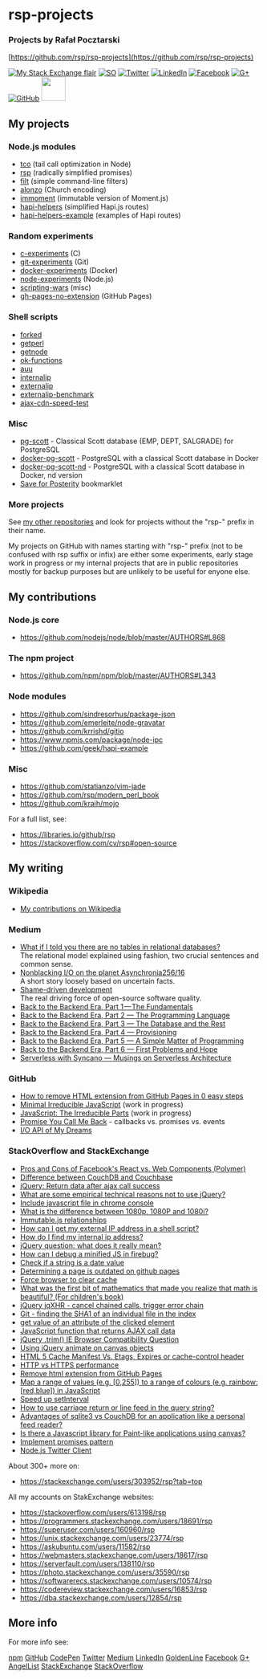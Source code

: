 rsp-projects
============

### Projects by Rafał Pocztarski

[https://github.com/rsp/rsp-projects](https://github.com/rsp/rsp-projects)

[![My Stack Exchange flair](https://stackexchange.com/users/flair/303952.png)](https://stackexchange.com/users/303952/rsp) [![SO](https://cdnjs.cloudflare.com/ajax/libs/webicons/2.0.0/webicons/webicon-stackoverflow.png)](https://stackoverflow.com/users/613198) [![Twitter](https://cdnjs.cloudflare.com/ajax/libs/webicons/2.0.0/webicons/webicon-twitter.png)](https://twitter.com/pocztarski) [![LinkedIn](https://cdnjs.cloudflare.com/ajax/libs/webicons/2.0.0/webicons/webicon-linkedin.png)](https://www.linkedin.com/in/pocztarski) [![Facebook](https://cdnjs.cloudflare.com/ajax/libs/webicons/2.0.0/webicons/webicon-facebook.png)](https://www.facebook.com/pocztarski) [![G+](https://cdnjs.cloudflare.com/ajax/libs/webicons/2.0.0/webicons/webicon-googleplus.png)](https://plus.google.com/106457556668508404492/about) [![GitHub](https://cdnjs.cloudflare.com/ajax/libs/webicons/2.0.0/webicons/webicon-github.png)](https://github.com/rsp) [<img src="https://www.npmjs.com/static/images/touch-icons/apple-touch-icon-180x180.png" width="48" height="48"> ](https://www.npmjs.com/~rsp)

My projects
-----------

### Node.js modules

* [tco](https://github.com/rsp/node-tco) (tail call optimization in Node)
* [rsp](https://github.com/rsp/node-rsp) (radically simplified promises)
* [filt](https://github.com/rsp/node-filt) (simple command-line filters)
* [alonzo](https://github.com/rsp/node-alonzo) (Church encoding)
* [immoment](https://github.com/rsp/node-immoment) (immutable version of Moment.js)
* [hapi-helpers](https://github.com/rsp/node-hapi-helpers) (simplified Hapi.js routes)
* [hapi-helpers-example](https://github.com/rsp/hapi-helpers-example) (examples of Hapi routes)

### Random experiments

* [c-experiments](https://github.com/rsp/c-experiments) (C)
* [git-experiments](https://github.com/rsp/git-experiments) (Git)
* [docker-experiments](https://github.com/rsp/docker-experiments) (Docker)
* [node-experiments](https://github.com/rsp/node-experiments) (Node.js)
* [scripting-wars](https://github.com/rsp/scripting-wars) (misc)
* [gh-pages-no-extension](https://github.com/rsp/gh-pages-no-extension) (GitHub Pages)

### Shell scripts

* [forked](https://github.com/rsp/forked)
* [getperl](https://github.com/rsp/getperl)
* [getnode](https://github.com/rsp/getnode)
* [ok-functions](https://github.com/rsp/scripts/blob/master/ok-functions.md)
* [auu](https://github.com/rsp/scripts/blob/master/auu.md)
* [internalip](https://github.com/rsp/scripts/blob/master/internalip.md)
* [externalip](https://github.com/rsp/scripts/blob/master/externalip.md)
* [externalip-benchmark](https://github.com/rsp/scripts/blob/master/externalip-benchmark.md)
* [ajax-cdn-speed-test](https://github.com/rsp/ajax-cdn-speed-test)

### Misc

* [pg-scott](https://github.com/rsp/pg-scott) - Classical Scott database (EMP, DEPT, SALGRADE) for PostgreSQL
* [docker-pg-scott](https://github.com/rsp/docker-pg-scott) - PostgreSQL with a classical Scott database in Docker
* [docker-pg-scott-nd](https://github.com/rsp/docker-pg-scott-nd) - PostgreSQL with a classical Scott database in Docker, nd version
* [Save for Posterity](https://rsp.github.io/save-for-posterity/) bookmarklet

### More projects

See [my other repositories](https://github.com/rsp?tab=repositories)
and look for projects without the "rsp-" prefix in their name.

My projects on GitHub with names starting with "rsp-" prefix
(not to be confused with rsp suffix or infix)
are either some experiments, early stage work in progress or
my internal projects that are in public repositories mostly
for backup purposes but are unlikely to be useful for enyone else.

My contributions
----------------

### Node.js core

* https://github.com/nodejs/node/blob/master/AUTHORS#L868

### The npm project

* https://github.com/npm/npm/blob/master/AUTHORS#L343

### Node modules

* https://github.com/sindresorhus/package-json
* https://github.com/emerleite/node-gravatar
* https://github.com/krrishd/gitio
* https://www.npmjs.com/package/node-ipc
* https://github.com/geek/hapi-example

### Misc

* https://github.com/statianzo/vim-jade
* https://github.com/rsp/modern_perl_book
* https://github.com/kraih/mojo

For a full list, see:

* https://libraries.io/github/rsp
* https://stackoverflow.com/cv/rsp#open-source

My writing
----------

### Wikipedia

* [My contributions on Wikipedia](https://en.wikipedia.org/w/index.php?title=Special:Contributions/rfl&offset=&limit=500&target=Rfl)

### Medium

* [What if I told you there are no tables in relational databases?](https://medium.com/@pocztarski/what-if-i-told-you-there-are-no-tables-in-relational-databases-13d31a2f9677)<br/>The relational model explained using fashion, two crucial sentences and common sense.
* [Nonblacking I/O on the planet Asynchronia256/16](https://medium.com/@pocztarski/nonblacking-i-o-on-the-planet-asyncronia256-16-94df0af04ddc)<br/>A short story loosely based on uncertain facts.
* [Shame-driven development](https://medium.com/@pocztarski/shame-driven-development-4545fae46fd)<br/>The real driving force of open-source software quality.
* [Back to the Backend Era, Part 1 — The Fundamentals](https://medium.com/serverless-with-syncano/back-to-the-backend-era-96c49b7ee928)
* [Back to the Backend Era, Part 2 — The Programming Language](https://medium.com/serverless-with-syncano/back-to-the-backend-era-part-2-5b23464a259f)
* [Back to the Backend Era, Part 3 — The Database and the Rest](https://medium.com/serverless-with-syncano/back-to-the-backend-era-part-3-7363af96b201)
* [Back to the Backend Era, Part 4 — Provisioning](https://medium.com/serverless-with-syncano/back-to-the-backend-era-part-4-e948a6fc8bd3)
* [Back to the Backend Era, Part 5 — A Simple Matter of Programming](https://medium.com/serverless-with-syncano/back-to-the-backend-era-part-5-f2c52479a532)
* [Back to the Backend Era, Part 6 — First Problems and Hope](https://medium.com/serverless-with-syncano/back-to-the-backend-era-part-6-11f290e59587)
* [Serverless with Syncano — Musings on Serverless Architecture](https://medium.com/serverless-with-syncano)

### GitHub

* [How to remove HTML extension from GitHub Pages in 0 easy steps](https://rsp.github.io/gh-pages-no-extension/)
* [Minimal Irreducible JavaScript](https://github.com/rsp/node-mijs) (work in progress)
* [JavaScript: The Irreducible Parts](https://github.com/rsp/jstip) (work in progress)
* [Promise You Call Me Back](https://gist.github.com/rsp/80f9f72acf95e8d53da7) - callbacks vs. promises vs. events
* [I/O API of My Dreams](https://gist.github.com/rsp/008fc3d761ccb16086d0)


### StackOverflow and StackExchange

* [Pros and Cons of Facebook's React vs. Web Components (Polymer)](https://programmers.stackexchange.com/questions/225400/pros-and-cons-of-facebooks-react-vs-web-components-polymer/237762#237762)
* [Difference between CouchDB and Couchbase](https://stackoverflow.com/questions/5578608/difference-between-couchdb-and-couchbase/15184612#15184612)
* [jQuery: Return data after ajax call success](https://stackoverflow.com/questions/5316697/jquery-return-data-after-ajax-call-success/5316805#5316805)
* [What are some empirical technical reasons not to use jQuery?](https://stackoverflow.com/questions/5099949/what-are-some-empirical-technical-reasons-not-to-use-jquery/5100169#5100169)
* [Include javascript file in chrome console](https://stackoverflow.com/questions/5282228/include-javascript-file-in-chrome-console/5282271#5282271)
* [What is the difference between 1080p, 1080P and 1080i?](https://superuser.com/questions/409552/what-is-the-difference-between-1080p-1080p-and-1080i/493220#493220)
* [Immutable.js relationships](https://stackoverflow.com/questions/27446960/immutable-js-relationships/27473984#27473984)
* [How can I get my external IP address in a shell script?](https://unix.stackexchange.com/questions/22615/how-can-i-get-my-external-ip-address-in-a-shell-script/194136#194136)
* [How do I find my internal ip address?](https://askubuntu.com/questions/430853/how-do-i-find-my-internal-ip-address/604691#604691)
* [jQuery question: what does it really mean?](https://stackoverflow.com/questions/5305634/jquery-question-what-does-it-really-mean/5305786#5305786)
* [How can I debug a minified JS in firebug?](https://stackoverflow.com/questions/5386826/how-can-i-debug-a-minified-js-in-firebug/5386971#5386971)
* [Check if a string is a date value](https://stackoverflow.com/questions/7445328/check-if-a-string-is-a-date-value/30870755#30870755)
* [Determining a page is outdated on github pages](https://stackoverflow.com/questions/12556593/determining-a-page-is-outdated-on-github-pages/13106972#13106972)
* [Force browser to clear cache](https://stackoverflow.com/questions/1922910/force-browser-to-clear-cache/13107058#13107058)
* [What was the first bit of mathematics that made you realize that math is beautiful? (For children's book)](https://math.stackexchange.com/questions/323334/what-was-the-first-bit-of-mathematics-that-made-you-realize-that-math-is-beautif/323530#323530)
* [jQuery jqXHR - cancel chained calls, trigger error chain](https://stackoverflow.com/questions/5111695/jquery-jqxhr-cancel-chained-calls-trigger-error-chain/5112734#5112734)
* [Git - finding the SHA1 of an individual file in the index](https://stackoverflow.com/questions/460297/git-finding-the-sha1-of-an-individual-file-in-the-index/24283352#24283352)
* [get value of an attribute of the clicked element](https://stackoverflow.com/questions/5205411/get-value-of-an-attribute-of-the-clicked-element/5205424#5205424)
* [JavaScript function that returns AJAX call data](https://stackoverflow.com/questions/5150571/javascript-function-that-returns-ajax-call-data/5150650#5150650)
* [jQuery .trim() IE Browser Compatibility Question](https://stackoverflow.com/questions/5276653/jquery-trim-ie-browser-compatibility-question/5276672#5276672)
* [Using jQuery animate on canvas objects](https://stackoverflow.com/questions/5333156/using-jquery-animate-on-canvas-objects/5333224#5333224)
* [HTML 5 Cache Manifest Vs. Etags, Expires or cache-control header](https://stackoverflow.com/questions/3956455/html-5-cache-manifest-vs-etags-expires-or-cache-control-header/13117556#13117556)
* [HTTP vs HTTPS performance](https://stackoverflow.com/questions/149274/http-vs-https-performance/27241472#27241472)
* [Remove html extension from GitHub Pages](https://stackoverflow.com/questions/21244910/remove-html-extension-from-github-pages/29200325#29200325)
* [Map a range of values (e.g. [0,255]) to a range of colours (e.g. rainbow: [red,blue]) in JavaScript](https://stackoverflow.com/questions/5137831/map-a-range-of-values-e-g-0-255-to-a-range-of-colours-e-g-rainbow-red-b/5137885#5137885)
* [Speed up setInterval](https://stackoverflow.com/questions/5298999/speed-up-setinterval/5299242#5299242)
* [How to use carriage return or line feed in the query string?](https://stackoverflow.com/questions/5065912/how-to-use-carriage-return-or-line-feed-in-the-query-string/5066032#5066032)
* [Advantages of sqlite3 vs CouchDB for an application like a personal feed reader?](https://stackoverflow.com/questions/5034294/advantages-of-sqlite3-vs-couchdb-for-an-application-like-a-personal-feed-reader/5035550#5035550)
* [Is there a Javascript library for Paint-like applications using canvas?](https://stackoverflow.com/questions/7134238/is-there-a-javascript-library-for-paint-like-applications-using-canvas/14524118#14524118)
* [Implement promises pattern](https://stackoverflow.com/questions/15245867/implement-promises-pattern/15246695#15246695)
* [Node.js Twitter Client](https://stackoverflow.com/questions/6377844/node-js-twitter-client/25006995#25006995)

About 300+ more on:

* https://stackexchange.com/users/303952/rsp?tab=top

All my accounts on StakExchange websites:

* https://stackoverflow.com/users/613198/rsp
* https://programmers.stackexchange.com/users/18691/rsp
* https://superuser.com/users/160960/rsp
* https://unix.stackexchange.com/users/23774/rsp
* https://askubuntu.com/users/11582/rsp
* https://webmasters.stackexchange.com/users/18617/rsp
* https://serverfault.com/users/138110/rsp
* https://photo.stackexchange.com/users/35590/rsp
* https://softwarerecs.stackexchange.com/users/10574/rsp
* https://codereview.stackexchange.com/users/16853/rsp
* https://dba.stackexchange.com/users/12854/rsp

More info
---------

For more info see:

[npm](https://www.npmjs.com/~rsp)
[GitHub](https://github.com/rsp)
[CodePen](https://codepen.io/rsp/)
[Twitter](https://twitter.com/pocztarski)
[Medium](https://medium.com/@pocztarski)
[LinkedIn](https://www.linkedin.com/in/pocztarski)
[GoldenLine](https://www.goldenline.pl/rafal-pocztarski/)
[Facebook](https://www.facebook.com/pocztarski)
[G+](https://plus.google.com/106457556668508404492)
[AngelList](https://angel.co/pocztarski)
[StackExchange](https://stackexchange.com/users/303952/rsp)
[StackOverflow](https://stackoverflow.com/users/613198/rsp)
